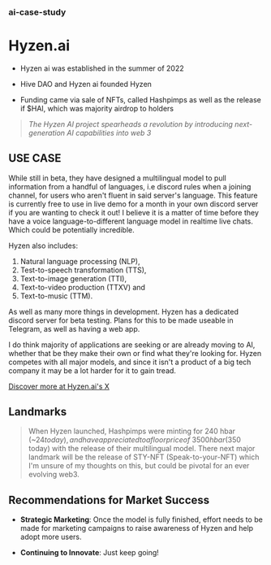 ### ai-case-study

# Hyzen.ai 

- Hyzen ai was established in the summer of 2022

- Hive DAO and Hyzen ai founded Hyzen

- Funding came via sale of NFTs, called Hashpimps 
    as well as the release if $HAI, which was majority airdrop to holders

> *The Hyzen AI project spearheads a revolution by introducing
next-generation AI capabilities into web 3*

## USE CASE 

While still in beta, they have designed a multilingual model to pull information from a handful of languages, i.e discord rules when a joining channel, for users who aren't fluent in said server's language. This feature is currently free to use in live demo for a month in your own discord server if you are wanting to check it out! I believe it is a matter of time before they have a  voice language-to-different language model in realtime live chats. Which could be potentially incredible.

Hyzen also includes: 
1. Natural language processing (NLP), 
2. Test-to-speech transformation (TTS), 
3. Text-to-image generation (TTI), 
4. Text-to-video production (TTXV) and 
5. Text-to-music (TTM). 

As well as many more things in development.
Hyzen has a dedicated discord server for beta testing. Plans for this to be made useable in Telegram, as well as having a web app.

I do think majority of applications are seeking or are already moving to AI, whether that be they make their own or find what they're looking for. Hyzen competes with all major models, and since it isn't a product of a big tech company it may be a lot harder for it to gain tread.

[Discover more at Hyzen.ai's X](https://x.com/HyzenAI)

## Landmarks

> When Hyzen launched, Hashpimps were minting for 240 hbar (~$24 today), and have appreciated to a floor price of ~3500 hbar ($350 today) with the release of their multilingual model. There next major landmark will be the release of STY-NFT (Speak-to-your-NFT) which I'm unsure of my thoughts on this, but could be pivotal for an ever evolving web3. 

## Recommendations for Market Success

- **Strategic Marketing**: Once the model is fully finished, effort needs to be made for marketing campaigns to raise awareness of Hyzen and help adopt more users.

- **Continuing to Innovate**: Just keep going! 